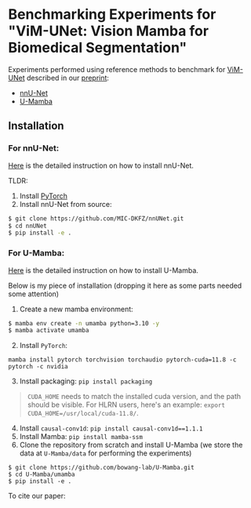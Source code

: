 # Benchmarking Experiments for "ViM-UNet: Vision Mamba for Biomedical Segmentation"

Experiments performed using reference methods to benchmark for [ViM-UNet](https://github.com/constantinpape/torch-em/blob/main/vimunet.md) described in our [preprint](https://arxiv.org/abs/2404.07705):
- [nnU-Net](https://github.com/MIC-DKFZ/nnUNet)
- [U-Mamba](https://github.com/bowang-lab/U-Mamba)

## Installation

### For nnU-Net:

[Here](https://github.com/MIC-DKFZ/nnUNet/blob/master/documentation/installation_instructions.md) is the detailed instruction on how to install nnU-Net.

TLDR:

1. Install [PyTorch](https://pytorch.org/get-started/locally/)
2. Install nnU-Net from source:
```bash
$ git clone https://github.com/MIC-DKFZ/nnUNet.git
$ cd nnUNet
$ pip install -e .
```

### For U-Mamba:

[Here](https://github.com/bowang-lab/U-Mamba?tab=readme-ov-file#installation) is the detailed instruction on how to install U-Mamba.

Below is my piece of installation (dropping it here as some parts needed some attention)

1. Create a new mamba environment:
```bash
$ mamba env create -n umamba python=3.10 -y
$ mamba activate umamba
```

2. Install `PyTorch`:
```
mamba install pytorch torchvision torchaudio pytorch-cuda=11.8 -c pytorch -c nvidia
```

3. Install packaging: `pip install packaging`

> `CUDA_HOME` needs to match the installed cuda version, and the path should be visible. For HLRN users, here's an example: `export CUDA_HOME=/usr/local/cuda-11.8/`.

4. Install `causal-conv1d`: `pip install causal-conv1d==1.1.1`
8. Install Mamba: `pip install mamba-ssm`
9. Clone the repository from scratch and install U-Mamba (we store the data at `U-Mamba/data` for performing the experiments)
```
$ git clone https://github.com/bowang-lab/U-Mamba.git
$ cd U-Mamba/umamba
$ pip install -e .
```

To cite our paper:
